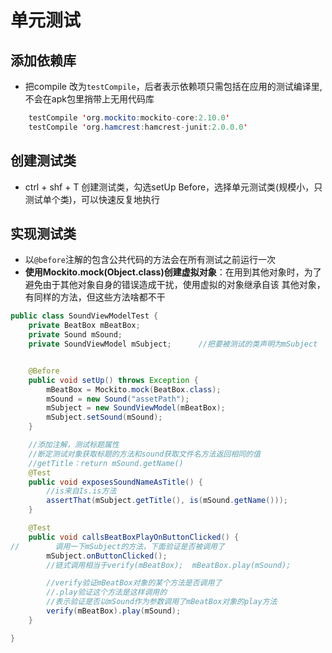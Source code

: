 # 单元测试

## 添加依赖库

- 把compile 改为`testCompile`，后者表示依赖项只需包括在应用的测试编译里,不会在apk包里捎带上无用代码库

```java
    testCompile 'org.mockito:mockito-core:2.10.0'
    testCompile 'org.hamcrest:hamcrest-junit:2.0.0.0'
```

## 创建测试类

- ctrl + shf + T 创建测试类，勾选setUp Before，选择单元测试类(规模小，只测试单个类)，可以快速反复地执行

## 实现测试类

- 以`@before`注解的包含公共代码的方法会在所有测试之前运行一次
- **使用Mockito.mock(Object.class)创建虚拟对象**：在用到其他对象时，为了避免由于其他对象自身的错误造成干扰，使用虚拟的对象继承自该 其他对象，有同样的方法，但这些方法啥都不干

```java
public class SoundViewModelTest {
    private BeatBox mBeatBox;
    private Sound mSound;
    private SoundViewModel mSubject;      //把要被测试的类声明为mSubject


    @Before
    public void setUp() throws Exception {
        mBeatBox = Mockito.mock(BeatBox.class);
        mSound = new Sound("assetPath");
        mSubject = new SoundViewModel(mBeatBox);
        mSubject.setSound(mSound);
    }

    //添加注解，测试标题属性
    //断定测试对象获取标题的方法和sound获取文件名方法返回相同的值
    //getTitle：return mSound.getName()
    @Test
    public void exposesSoundNameAsTitle() {
        //is来自Is.is方法
        assertThat(mSubject.getTitle(), is(mSound.getName()));
    }

    @Test
    public void callsBeatBoxPlayOnButtonClicked() {
//        调用一下mSubject的方法，下面验证是否被调用了
        mSubject.onButtonClicked();
        //链式调用相当于verify(mBeatBox);  mBeatBox.play(mSound);

        //verify验证mBeatBox对象的某个方法是否调用了
        //.play验证这个方法是这样调用的
        //表示验证是否以mSound作为参数调用了mBeatBox对象的play方法
        verify(mBeatBox).play(mSound);
    }

}
```
